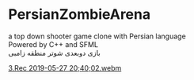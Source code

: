 # PersianZombieArena
a top down shooter game clone with Persian language  
Powered by C++ and SFML  
بازی دوبعدی شوتر منطقه زامبی


[3.Rec 2019-05-27 20;40;02.webm](https://user-images.githubusercontent.com/65710610/231204116-ec428bcf-c7fa-4c27-9b90-c80dc6ec258e.webm)
